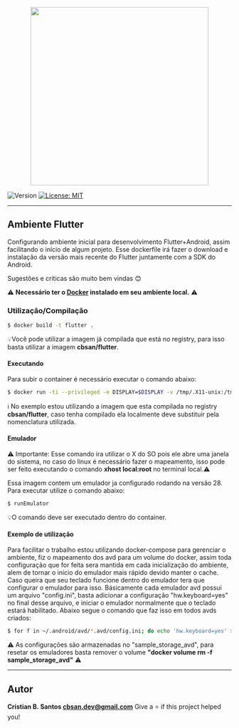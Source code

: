<p align="center"><a href="#" target="_blank"><img src="https://flutter.dev/assets/flutter-lockup-1caf6476beed76adec3c477586da54de6b552b2f42108ec5bc68dc63bae2df75.png" width="400"></a></p>

![Version](https://img.shields.io/badge/version-1.0.0-blue.svg?cacheSeconds=2592000)
[![License: MIT](https://img.shields.io/badge/License-MIT-yellow.svg)](#)

---

## Ambiente Flutter

Configurando ambiente inicial para desenvolvimento Flutter+Android, assim facilitando o início de algum projeto.
Esse dockerfile irá fazer o download e instalação da versão mais recente do Flutter juntamente com a SDK do Android.

Sugestões e criticas são muito bem vindas :blush:

⚠️ **Necessário ter o [Docker](https://docs.docker.com/engine/) instalado em seu ambiente local.** ⚠️

### Utilização/Compilação

```sh
$ docker build -t flutter .
```

💡Você pode utilizar a imagem já compilada que está no registry, para isso basta utilizar a imagem **cbsan/flutter**.

#### Executando

Para subir o container é necessário executar o comando abaixo:

```sh
$ docker run -ti --privileged -e DISPLAY=$DISPLAY -v /tmp/.X11-unix:/tmp/.X11-unix -v /dev:/dev cbsan/flutter bash
```

ℹ️ No exemplo estou utilizando a imagem que esta compilada no registry **cbsan/flutter**, caso tenha compilado ela localmente deve substituir pela nomenclatura utilizada.

#### Emulador

⚠️ Importante: Esse comando ira utilizar o X do SO pois ele abre uma janela do sistema, no caso do linux é necessário fazer o mapeamento, isso pode ser feito executando o comando **xhost local:root** no terminal local.:warning:

Essa imagem contem um emulador ja configurado rodando na versão 28. Para executar utilize o comando abaixo:

```sh
$ runEmulator
```

💡O comando deve ser executado dentro do container.

#### Exemplo de utilização

Para facilitar o trabalho estou utilizando docker-compose para gerenciar o ambiente, fiz o mapeamento dos avd para um volume do docker, assim toda configuração que for feita sera mantida em cada inicialização do ambiente, alem de tornar o inicio do emulador mais rápido devido manter o cache.
Caso queira que seu teclado funcione dentro do emulador tera que configurar o emulador para isso. Básicamente cada emulador avd possui um arquivo "config.ini", basta adicionar a configuração "hw.keyboard=yes" no final desse arquivo, e iniciar o emulador normalmente que o teclado estará habilitado. Abaixo segue o comando que faz isso em todos avds criados:

```sh
$ for f in ~/.android/avd/*.avd/config.ini; do echo 'hw.keyboard=yes' >>  ${f}; done
```

⚠️ As configurações são armazenadas no "sample_storage_avd", para resetar os emuladores basta remover o volume **"docker volume rm -f sample_storage_avd"** ⚠️

---

## Autor

**Cristian B. Santos <cbsan.dev@gmail.com>**
Give a ⭐️ if this project helped you!
